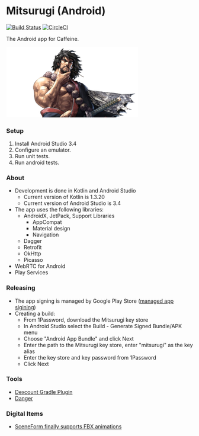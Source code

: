 # Mitsurugi (Android)

[![Build Status](https://travis-ci.com/caffeinetv/android.svg?token=qBfqv76hyjADhUsCTEp6&branch=master)](https://travis-ci.com/caffeinetv/android) [![CircleCI](https://circleci.com/gh/caffeinetv/android.svg?style=svg)](https://circleci.com/gh/caffeinetv/android)

The Android app for Caffeine.

<img alt="Mitsurugi" src="logo.png" width="356">

### Setup

1. Install Android Studio 3.4
2. Configure an emulator.
3. Run unit tests.
4. Run android tests.

### About

* Development is done in Kotlin and Android Studio
  * Current version of Kotlin is 1.3.20
  * Current version of Android Studio is 3.4
* The app uses the following libraries:
  * AndroidX, JetPack, Support Libraries
    * AppCompat
    * Material design
    * Navigation
  * Dagger
  * Retrofit
  * OkHttp
  * Picasso
* WebRTC for Android
* Play Services

### Releasing

* The app signing is managed by Google Play Store ([managed app sigining](https://support.google.com/googleplay/android-developer/answer/7384423))
* Creating a build:
  * From 1Password, download the Mitsurugi key store
  * In Android Studio select the Build - Generate Signed Bundle/APK menu
  * Choose "Android App Bundle" and click Next
  * Enter the path to the Mitsurugi key store, enter "mitsurugi" as the key alias
  * Enter the key store and key password from 1Password
  * Click Next

### Tools

* [Dexcount Gradle Plugin](https://github.com/KeepSafe/dexcount-gradle-plugin)
* [Danger](https://danger.systems)

### Digital Items

* [SceneForm finally supports FBX animations](https://developers.google.com/ar/develop/java/sceneform/animation/)

